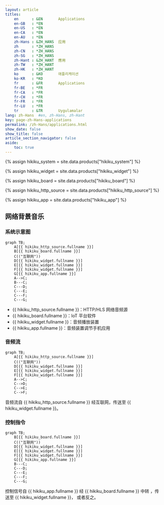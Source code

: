 ```yaml
---
layout: article
titles:
    en      : &EN       Applications
    en-GB   : *EN
    en-US   : *EN
    en-CA   : *EN
    en-AU   : *EN
    zh-Hans : &ZH_HANS  应用
    zh      : *ZH_HANS
    zh-CN   : *ZH_HANS
    zh-SG   : *ZH_HANS
    zh-Hant : &ZH_HANT  應用
    zh-TW   : *ZH_HANT
    zh-HK   : *ZH_HANT
    ko      : &KO       애플리케이션
    ko-KR   : *KO
    fr      : &FR       Applications
    fr-BE   : *FR
    fr-CA   : *FR
    fr-CH   : *FR
    fr-FR   : *FR
    fr-LU   : *FR
    tr      : &TR       Uygulamalar
lang: zh-Hans  #en, zh-Hans, zh-Hant
key: page-zh-Hans-applications
permalink: /zh-Hans/applications.html
show_date: false
show_title: false
article_section_navigator: false
aside:
    toc: true
---
```


{% assign hikiku_system    = site.data.products["hikiku_system"] %}

{% assign hikiku_widget    = site.data.products["hikiku_widget"] %}

{% assign hikiku_board     = site.data.products["hikiku_board"] %}

{% assign hikiku_http_source   = site.data.products["hikiku_http_source"] %}

{% assign hikiku_app       = site.data.products["hikiku_app"] %}

## 网络背景音乐

### 系统示意图

```mermaid
graph TB;
    A[{{ hikiku_http_source.fullname }}]
    B[{{ hikiku_board.fullname }}]
    C(("互联网"))
    D[{{ hikiku_widget.fullname }}]
    E[{{ hikiku_widget.fullname }}]
    F[{{ hikiku_widget.fullname }}]
    G[{{ hikiku_app.fullname }}]
    A-->C;
    B---C;
    C---D;
    C---E;
    C---F;
    C---G;
```

* {{ hikiku_http_source.fullname }}：HTTP/HLS 网络音频源
* {{ hikiku_board.fullname }}：IoT 平台软件
* {{ hikiku_widget.fullname }}：音频播放装置
* {{ hikiku_app.fullname }}：音频装置调节手机应用

### 音频流

```mermaid
graph TB;
    A[{{ hikiku_http_source.fullname }}]
    C(("互联网"))
    D[{{ hikiku_widget.fullname }}]
    E[{{ hikiku_widget.fullname }}]
    F[{{ hikiku_widget.fullname }}]
    A-->C;
    C-->D;
    C-->E;
    C-->F;
```

音频流自 {{ hikiku_http_source.fullname }} 经互联网，传送至 {{ hikiku_widget.fullname }}。

### 控制指令

```mermaid
graph TB;
    B[{{ hikiku_board.fullname }}]
    C(("互联网"))
    D[{{ hikiku_widget.fullname }}]
    E[{{ hikiku_widget.fullname }}]
    F[{{ hikiku_widget.fullname }}]
    G[{{ hikiku_app.fullname }}]
    B---C;
    C---D;
    C---E;
    C---F;
    C---G;
```

控制信号自 {{ hikiku_app.fullname }} 经 {{ hikiku_board.fullname }} 中转 ，传送至 {{ hikiku_widget.fullname }}， 或者反之。